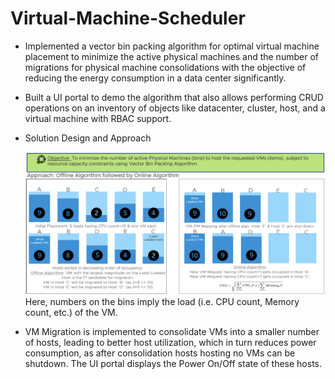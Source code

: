 # Virtual-Machine-Scheduler

- Implemented a vector bin packing algorithm for optimal virtual machine placement to minimize the active physical machines and the number of migrations for physical machine consolidations with the objective of reducing the energy consumption in a data center significantly.
- Built a UI portal to demo the algorithm that also allows performing CRUD operations on an inventory of objects like datacenter, cluster, host, and a virtual machine with RBAC support.
- Solution Design and Approach

  ![scheduler-logic](https://github.com/yadavpa1/Virtual-Machine-Scheduler/blob/47debddd5aff5e579fe3bfdca15aceacd1ef30f6/scheduler_logic.png)
  Here, numbers on the bins imply the load (i.e. CPU count, Memory count, etc.) of the VM.
  
- VM Migration is implemented to consolidate VMs into a smaller number of hosts, leading to better host utilization, which in turn reduces power consumption, as after consolidation hosts hosting no VMs can be shutdown. The UI portal displays the Power On/Off state of these hosts.

